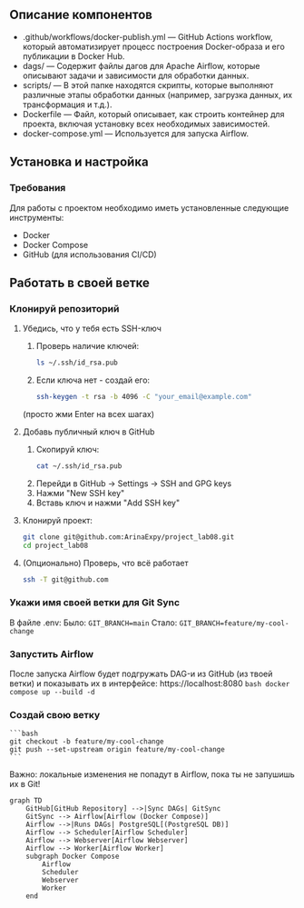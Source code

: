 ## Описание компонентов

- .github/workflows/docker-publish.yml — GitHub Actions workflow, который автоматизирует процесс построения Docker-образа и его публикации в Docker Hub.
- dags/ — Содержит файлы дагов для Apache Airflow, которые описывают задачи и зависимости для обработки данных.
- scripts/ — В этой папке находятся скрипты, которые выполняют различные этапы обработки данных (например, загрузка данных, их трансформация и т.д.).
- Dockerfile — Файл, который описывает, как строить контейнер для проекта, включая установку всех необходимых зависимостей.
- docker-compose.yml — Используется для запуска Airflow.


## Установка и настройка

### Требования

Для работы с проектом необходимо иметь установленные следующие инструменты:

- Docker
- Docker Compose
- GitHub (для использования CI/CD)

## Работать в своей ветке

### Клонируй репозиторий

1. Убедись, что у тебя есть SSH-ключ
    1. Проверь наличие ключей:
        ```bash
        ls ~/.ssh/id_rsa.pub
        ```
    2. Если ключа нет - создай его:
        ```bash
        ssh-keygen -t rsa -b 4096 -C "your_email@example.com"
        ```
    (просто жми Enter на всех шагах)

2. Добавь публичный ключ в GitHub
    1. Скопируй ключ:
        ```bash
        cat ~/.ssh/id_rsa.pub
        ```
    2. Перейди в GitHub -> Settings -> SSH and GPG keys
    3. Нажми "New SSH key"
    4. Вставь ключ и нажми "Add SSH key"
3. Клонируй проект:
    ```bash
    git clone git@github.com:ArinaExpy/project_lab08.git
    cd project_lab08
    ```
4. (Опционально) Проверь, что всё работает
    ```bash
    ssh -T git@github.com
    ```

### Укажи имя своей ветки для Git Sync
В файле .env:
Было:
    ```
    GIT_BRANCH=main
    ```
Стало:
    ```
    GIT_BRANCH=feature/my-cool-change
    ```

### Запустить Airflow
После запуска Airflow будет подгружать DAG-и из GitHub (из твоей ветки) и показывать их в интерфейсе: https://localhost:8080
    ```bash
    docker compose up --build -d
    ```

### Создай свою ветку
    ```bash
    git checkout -b feature/my-cool-change
    git push --set-upstream origin feature/my-cool-change
    ```
Важно: локальные изменения не попадут в Airflow, пока ты не запушишь их в Git!

```mermaid
graph TD
    GitHub[GitHub Repository] -->|Sync DAGs| GitSync
    GitSync --> Airflow[Airflow (Docker Compose)]
    Airflow -->|Runs DAGs| PostgreSQL[(PostgreSQL DB)]
    Airflow --> Scheduler[Airflow Scheduler]
    Airflow --> Webserver[Airflow Webserver]
    Airflow --> Worker[Airflow Worker]
    subgraph Docker Compose
        Airflow
        Scheduler
        Webserver
        Worker
    end
